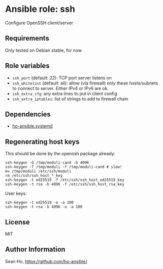 # Ansible role: ssh
Configure OpenSSH client/server

## Requirements
Only tested on Debian stable, for now.

## Role variables
+ `ssh_port` (default: 22): TCP port server listens on
+ `ssh_whitelist` (default: all): allow (via firewall) only these
  hosts/subnets to connect to server.  Either IPv4 or IPv6 are ok.
+ `ssh_extra_cfg`: any extra lines to put in client config
+ `ssh_extra_iptables`: list of strings to add to firewall chain

## Dependencies
+ [ho-ansible.systemd](https://github.com/ho-ansible/systemd)

## Regenerating host keys
This should be done by the openssh package already:
```
ssh-keygen -G /tmp/moduli-cand -b 4096
ssh-keygen -T /tmp/moduli -f /tmp/moduli-cand # slow!
mv /tmp/moduli /etc/ssh/moduli
rm /etc/ssh/ssh_host_*_key
ssh-keygen -t ed25519 -f /etc/ssh/ssh_host_ed25519_key
ssh-keygen -t rsa -b 4096 -f /etc/ssh/ssh_host_rsa_key
```

User keys:
```
ssh-keygen -t ed25519 -o -a 100
ssh-keygen -t rsa -b 4096 -o -a 100
```

## License
MIT

## Author Information
Sean Ho, https://github.com/ho-ansible/
